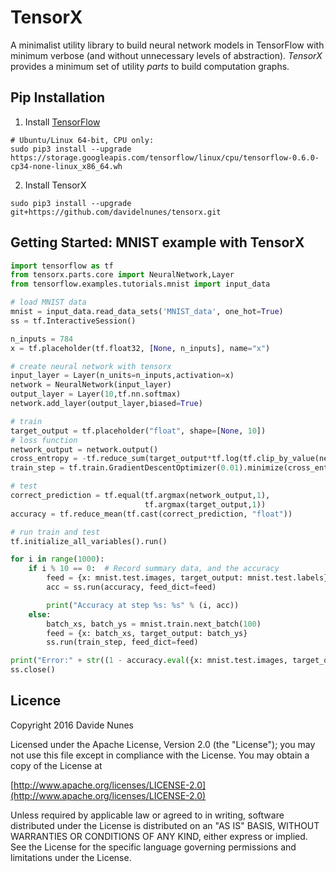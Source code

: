 TensorX
=======

A minimalist utility library to build neural network models in TensorFlow with minimum verbose (and without unnecessary 
levels of abstraction). _TensorX_ provides a minimum set of utility _parts_ to build computation graphs.

## Pip Installation
1. Install [TensorFlow](https://www.tensorflow.org/versions/master/get_started/os_setup.html)
```
# Ubuntu/Linux 64-bit, CPU only:
sudo pip3 install --upgrade https://storage.googleapis.com/tensorflow/linux/cpu/tensorflow-0.6.0-cp34-none-linux_x86_64.wh
```

2. Install TensorX
```
sudo pip3 install --upgrade git+https://github.com/davidelnunes/tensorx.git
```

## Getting Started: MNIST example with TensorX

```python
import tensorflow as tf
from tensorx.parts.core import NeuralNetwork,Layer
from tensorflow.examples.tutorials.mnist import input_data

# load MNIST data
mnist = input_data.read_data_sets('MNIST_data', one_hot=True)
ss = tf.InteractiveSession()

n_inputs = 784
x = tf.placeholder(tf.float32, [None, n_inputs], name="x")

# create neural network with tensorx
input_layer = Layer(n_units=n_inputs,activation=x)
network = NeuralNetwork(input_layer)
output_layer = Layer(10,tf.nn.softmax)
network.add_layer(output_layer,biased=True)

# train
target_output = tf.placeholder("float", shape=[None, 10])
# loss function
network_output = network.output()
cross_entropy = -tf.reduce_sum(target_output*tf.log(tf.clip_by_value(network_output,1e-50,1.0)))
train_step = tf.train.GradientDescentOptimizer(0.01).minimize(cross_entropy)

# test
correct_prediction = tf.equal(tf.argmax(network_output,1),
                              tf.argmax(target_output,1))
accuracy = tf.reduce_mean(tf.cast(correct_prediction, "float"))

# run train and test
tf.initialize_all_variables().run()

for i in range(1000):
    if i % 10 == 0:  # Record summary data, and the accuracy
        feed = {x: mnist.test.images, target_output: mnist.test.labels}
        acc = ss.run(accuracy, feed_dict=feed)

        print("Accuracy at step %s: %s" % (i, acc))
    else:
        batch_xs, batch_ys = mnist.train.next_batch(100)
        feed = {x: batch_xs, target_output: batch_ys}
        ss.run(train_step, feed_dict=feed)

print("Error:" + str((1 - accuracy.eval({x: mnist.test.images, target_output: mnist.test.labels}))*100)+"%")
ss.close()
```

## Licence
Copyright 2016 Davide Nunes

Licensed under the Apache License, Version 2.0 (the "License");
you may not use this file except in compliance with the License.
You may obtain a copy of the License at

[http://www.apache.org/licenses/LICENSE-2.0](http://www.apache.org/licenses/LICENSE-2.0)

Unless required by applicable law or agreed to in writing, software
distributed under the License is distributed on an "AS IS" BASIS,
WITHOUT WARRANTIES OR CONDITIONS OF ANY KIND, either express or implied.
See the License for the specific language governing permissions and
limitations under the License.


